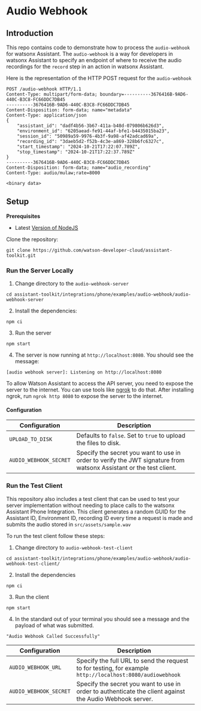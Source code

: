 # Audio Webhook

## Introduction

This repo contains code to demonstrate how to process the `audio-webhook` for watsonx Assistant. The `audio-webhook` is a way for developers in watsonx Assistant to specify an endpoint of where to receive the audio recordings for the `record` step in an action in watsonx Assistant. 

Here is the representation of the HTTP POST request for the `audio-webhook`

```
POST /audio-webhook HTTP/1.1
Content-Type: multipart/form-data; boundary=----------3676416B-9AD6-440C-B3C8-FC66DDC7DB45
----------3676416B-9AD6-440C-B3C8-FC66DDC7DB45
Content-Disposition: form-data; name="metadata"
Content-Type: application/json
{
    "assistant_id": "dadf4b56-3b67-411a-b48d-079806b626d3",
    "environment_id": "6205aead-fe91-44af-bfe1-b4435015ba23",
    "session_id": "50989a59-9976-4b3f-9a98-af42adcad69a",
    "recording_id": "3daeb5d2-f52b-4c3e-a869-328b6fc6327c",
    "start_timestamp": "2024-10-21T17:22:07.789Z",
    "stop_timestamp": "2024-10-21T17:22:37.789Z"
}
----------3676416B-9AD6-440C-B3C8-FC66DDC7DB45
Content-Disposition: form-data; name="audio_recording"
Content-Type: audio/mulaw;rate=8000

<binary data>
```

## Setup

**Prerequisites**
- Latest [Version of NodeJS](https://nodejs.org/en/about/previous-releases)

Clone the repository:

```
git clone https://github.com/watson-developer-cloud/assistant-toolkit.git
```

### Run the Server Locally

1. Change directory to the `audio-webhook-server`
```
cd assistant-toolkit/integrations/phone/examples/audio-webhook/audio-webhook-server
```

2. Install the dependencies:

```
npm ci
```

3. Run the server

```
npm start
```

4. The server is now running at `http://localhost:8080`. You should see the message:
```
[audio webhook server]: Listening on http://localhost:8080
```

To allow Watson Assistant to access the API server, you need to expose the server to the internet. You can use tools
like [ngrok](https://ngrok.com/) to do that. After installing ngrok, run `ngrok http 8080` to expose the server to the
internet.

#### Configuration

| Configuration | Description |
| --- | --- |
| `UPLOAD_TO_DISK` | Defaults to `false`. Set to `true` to upload the files to disk. |
| `AUDIO_WEBHOOK_SECRET` | Specify the secret you want to use in order to verify the JWT signature from watsonx Assistant or the test client. |



### Run the Test Client

This repository also includes a test client that can be used to test your server implementation without needing to place calls to the watsonx Assistant Phone Integration. This client generates a random GUID for the Assistant ID, Environment ID, recording ID every time a request is made and submits the audio stored in `src/assets/sample.wav`

To run the test client follow these steps:

1. Change directory to `audio-webhook-test-client`
```
cd assistant-toolkit/integrations/phone/examples/audio-webhook/audio-webhook-test-client/
```

2. Install the dependencies

```
npm ci
```


3. Run the client

```
npm start
```

4. In the standard out of your terminal you should see a message and the payload of what was submitted.
```
"Audio Webhook Called Successfully"
```

| Configuration | Description |
| --- | --- |
| `AUDIO_WEBHOOK_URL` | Specify the full URL to send the request to for testing, for example `http://localhost:8080/audiowebhook` |
| `AUDIO_WEBHOOK_SECRET` |  Specify the secret you want to use in order to authenticate the client against the Audio Webhook server. |
